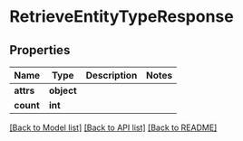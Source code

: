 # RetrieveEntityTypeResponse

## Properties
Name | Type | Description | Notes
------------ | ------------- | ------------- | -------------
**attrs** | **object** |  | 
**count** | **int** |  | 

[[Back to Model list]](../README.md#documentation-for-models) [[Back to API list]](../README.md#documentation-for-api-endpoints) [[Back to README]](../README.md)


